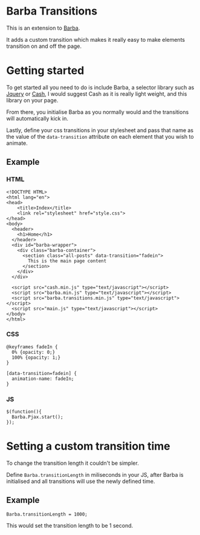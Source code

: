 Barba Transitions
=================

This is an extension to [Barba](http://barbajs.org/).

It adds a custom transition which makes it really easy to make elements transition
on and off the page.

# Getting started

To get started all you need to do is include Barba, a selector library such as
[Jquery](https://github.com/jquery/jquery) or [Cash](https://github.com/kenwheeler/cash),
I would suggest Cash as it is really light weight, and this library on your page.

From there, you initialise Barba as you normally would and the transitions will
automatically kick in.

Lastly, define your css transitions in your stylesheet and pass that name as the value of
the ```data-transition``` attribute on each element that you wish to animate.

## Example

### HTML

```
<!DOCTYPE HTML>
<html lang="en">
<head>
    <title>Index</title>
    <link rel="stylesheet" href="style.css">
</head>
<body>
  <header>
    <h1>Home</h1>
  </header>
  <div id="barba-wrapper">
    <div class="barba-container">
      <section class="all-posts" data-transition="fadein">
        This is the main page content
      </section>
    </div>
  </div>

  <script src="cash.min.js" type="text/javascript"></script>
  <script src="barba.min.js" type="text/javascript"></script>
  <script src="barba.transitions.min.js" type="text/javascript"></script>
  <script src="main.js" type="text/javascript"></script>
</body>
</html>
```

### CSS

```
@keyframes fadeIn {
  0% {opacity: 0;}
  100% {opacity: 1;}
}

[data-transition=fadein] {
  animation-name: fadeIn;
}
```

### JS

```
$(function(){
  Barba.Pjax.start();
});
```

# Setting a custom transition time

To change the transition length it couldn't be simpler.

Define ```Barba.transitionLength``` in miliseconds in your JS, after Barba
is initialised and all transitions will use the newly defined time.

## Example

```
Barba.transitionLength = 1000;
```

This would set the transition length to be 1 second.
